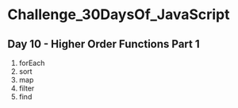 # Challenge_30DaysOf_JavaScript

## Day 10 - Higher Order Functions Part 1

1. forEach
2. sort
3. map
4. filter
5. find